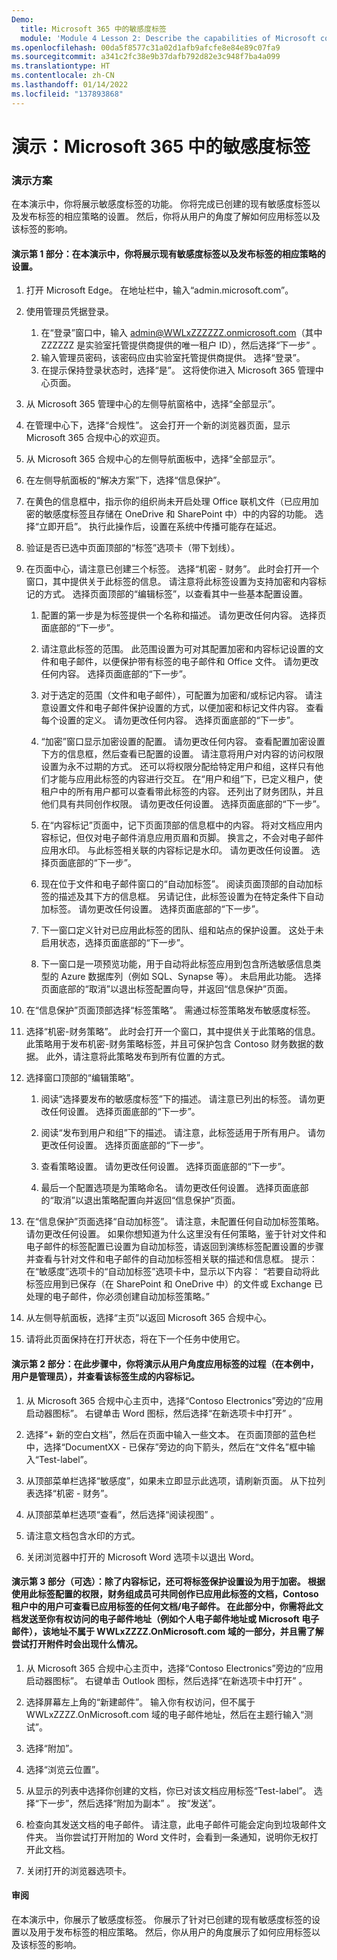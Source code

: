 ```yaml
---
Demo:
  title: Microsoft 365 中的敏感度标签
  module: 'Module 4 Lesson 2: Describe the capabilities of Microsoft compliance solutions: Describe information protection and governance capabilities of Microsoft 365'
ms.openlocfilehash: 00da5f8577c31a02d1afb9afcfe8e84e89c07fa9
ms.sourcegitcommit: a341c2fc38e9b37dafb792d82e3c948f7ba4a099
ms.translationtype: HT
ms.contentlocale: zh-CN
ms.lasthandoff: 01/14/2022
ms.locfileid: "137893868"
---
```

# <a name="demo-sensitivity-labels-in-microsoft-365"></a>演示：Microsoft 365 中的敏感度标签

### <a name="demo-scenario"></a>演示方案
在本演示中，你将展示敏感度标签的功能。  你将完成已创建的现有敏感度标签以及发布标签的相应策略的设置。   然后，你将从用户的角度了解如何应用标签以及该标签的影响。


#### <a name="demo-part-1-in-this-demo-you-show-the-settings-for-an-existing-sensitivity-label-and-the-corresponding-policy-to-publish-the-label"></a>演示第 1 部分：在本演示中，你将展示现有敏感度标签以及发布标签的相应策略的设置。

1. 打开 Microsoft Edge。 在地址栏中，输入“admin.microsoft.com”。

1. 使用管理员凭据登录。
    1. 在“登录”窗口中，输入 admin@WWLxZZZZZZ.onmicrosoft.com（其中 ZZZZZZ 是实验室托管提供商提供的唯一租户 ID），然后选择“下一步” 。
    1. 输入管理员密码，该密码应由实验室托管提供商提供。 选择“登录”。
    1. 在提示保持登录状态时，选择“是”。 这将使你进入 Microsoft 365 管理中心页面。

1. 从 Microsoft 365 管理中心的左侧导航窗格中，选择“全部显示”。

1. 在管理中心下，选择“合规性”。  这会打开一个新的浏览器页面，显示 Microsoft 365 合规中心的欢迎页。  

1. 从 Microsoft 365 合规中心的左侧导航面板中，选择“全部显示”。

1. 在左侧导航面板的“解决方案”下，选择“信息保护”。

1. 在黄色的信息框中，指示你的组织尚未开启处理 Office 联机文件（已应用加密的敏感度标签且存储在 OneDrive 和 SharePoint 中）中的内容的功能。  选择“立即开启”。  执行此操作后，设置在系统中传播可能存在延迟。

1. 验证是否已选中页面顶部的“标签”选项卡（带下划线）。

1. 在页面中心，请注意已创建三个标签。  选择“机密 - 财务”。  此时会打开一个窗口，其中提供关于此标签的信息。  请注意将此标签设置为支持加密和内容标记的方式。  选择页面顶部的“编辑标签”，以查看其中一些基本配置设置。

    1. 配置的第一步是为标签提供一个名称和描述。  请勿更改任何内容。  选择页面底部的“下一步”。

    1. 请注意此标签的范围。  此范围设置为可对其配置加密和内容标记设置的文件和电子邮件，以便保护带有标签的电子邮件和 Office 文件。  请勿更改任何内容。  选择页面底部的“下一步”。

    1. 对于选定的范围（文件和电子邮件），可配置为加密和/或标记内容。  请注意设置文件和电子邮件保护设置的方式，以便加密和标记文件内容。  查看每个设置的定义。  请勿更改任何内容。  选择页面底部的“下一步”。

    1. “加密”窗口显示加密设置的配置。  请勿更改任何内容。  查看配置加密设置下方的信息框，然后查看已配置的设置。 请注意将用户对内容的访问权限设置为永不过期的方式。  还可以将权限分配给特定用户和组，这样只有他们才能与应用此标签的内容进行交互。  在“用户和组”下，已定义租户，使租户中的所有用户都可以查看带此标签的内容。  还列出了财务团队，并且他们具有共同创作权限。  请勿更改任何设置。  选择页面底部的“下一步”。

    1. 在“内容标记”页面中，记下页面顶部的信息框中的内容。  将对文档应用内容标记，但仅对电子邮件消息应用页眉和页脚。 换言之，不会对电子邮件应用水印。  与此标签相关联的内容标记是水印。  请勿更改任何设置。  选择页面底部的“下一步”。

    1. 现在位于文件和电子邮件窗口的“自动加标签”。  阅读页面顶部的自动加标签的描述及其下方的信息框。  另请记住，此标签设置为在特定条件下自动加标签。 请勿更改任何设置。  选择页面底部的“下一步”。

    1. 下一窗口定义针对已应用此标签的团队、组和站点的保护设置。 这处于未启用状态，选择页面底部的“下一步”。 

    1. 下一窗口是一项预览功能，用于自动将此标签应用到包含所选敏感信息类型的 Azure 数据库列（例如 SQL、Synapse 等）。  未启用此功能。 选择页面底部的“取消”以退出标签配置向导，并返回“信息保护”页面。 

1. 在“信息保护”页面顶部选择“标签策略”。  需通过标签策略发布敏感度标签。  

1. 选择“机密-财务策略”。  此时会打开一个窗口，其中提供关于此策略的信息。  此策略用于发布机密-财务策略标签，并且可保护包含 Contoso 财务数据的数据。  此外，请注意将此策略发布到所有位置的方式。  

1. 选择窗口顶部的“编辑策略”。

    1. 阅读“选择要发布的敏感度标签”下的描述。  请注意已列出的标签。  请勿更改任何设置。  选择页面底部的“下一步”。

    1. 阅读“发布到用户和组”下的描述。  请注意，此标签适用于所有用户。  请勿更改任何设置。  选择页面底部的“下一步”。

    1. 查看策略设置。  请勿更改任何设置。  选择页面底部的“下一步”。

    1. 最后一个配置选项是为策略命名。  请勿更改任何设置。  选择页面底部的“取消”以退出策略配置向并返回“信息保护”页面。

1. 在“信息保护”页面选择“自动加标签”。  请注意，未配置任何自动加标签策略。  请勿更改任何设置。  如果你想知道为什么这里没有任何策略，鉴于针对文件和电子邮件的标签配置已设置为自动加标签，请返回到演练标签配置设置的步骤并查看与针对文件和电子邮件的自动加标签相关联的描述和信息框。  提示：在“敏感度”选项卡的“自动加标签”选项卡中，显示以下内容：  “若要自动将此标签应用到已保存（在 SharePoint 和 OneDrive 中）的文件或 Exchange 已处理的电子邮件，你必须创建自动加标签策略。”

1. 从左侧导航面板，选择“主页”以返回 Microsoft 365 合规中心。

1. 请将此页面保持在打开状态，将在下一个任务中使用它。


#### <a name="demo-part-2--in-this-step-you-will-show-the-process-of-applying-a-label-from-the-perspective-of-the-user-in-this-case-the-user-is-the-admin-and-view-the-content-marking-that-is-generated-by-the-label"></a>演示第 2 部分：在此步骤中，你将演示从用户角度应用标签的过程（在本例中，用户是管理员），并查看该标签生成的内容标记。

1. 从 Microsoft 365 合规中心主页中，选择“Contoso Electronics”旁边的“应用启动器图标”。 右键单击 Word 图标，然后选择“在新选项卡中打开” 。  

1. 选择“+ 新的空白文档”，然后在页面中输入一些文本。  在页面顶部的蓝色栏中，选择“DocumentXX - 已保存”旁边的向下箭头，然后在“文件名”框中输入“Test-label”。

1. 从顶部菜单栏选择“敏感度”，如果未立即显示此选项，请刷新页面。 从下拉列表选择“机密 - 财务”。 

1. 从顶部菜单栏选项“查看”，然后选择“阅读视图” 。

1. 请注意文档包含水印的方式。  

1. 关闭浏览器中打开的 Microsoft Word 选项卡以退出 Word。

#### <a name="demo-part-3-optional-in-addition-to-content-marking-the-label-protection-setting-was-set-for-encryption-per-the-permissions-that-were-configured-with-this-label-members-of-the-finance-group-can-co-author-documents-with-this-label-applied-and-users-in-the-contoso-tenant-can-view-or-any-documentemail-with-the-label-applied--in-this-section-you-will-send-this-document-to-an-email-address-to-which-you-have-access-ie-a-personal-email-address-or-your-microsoft-email-and-that-is-not-part-of-the-wwlxzzzzonmicrosoftcom-domain-and-see-what-happens-when-you-try-to-open-the-attachment"></a>演示第 3 部分（可选）：除了内容标记，还可将标签保护设置设为用于加密。 根据使用此标签配置的权限，财务组成员可共同创作已应用此标签的文档，Contoso 租户中的用户可查看已应用标签的任何文档/电子邮件。  在此部分中，你需将此文档发送至你有权访问的电子邮件地址（例如个人电子邮件地址或 Microsoft 电子邮件），该地址不属于 WWLxZZZZ.OnMicrosoft.com 域的一部分，并且需了解尝试打开附件时会出现什么情况。  

1. 从 Microsoft 365 合规中心主页中，选择“Contoso Electronics”旁边的“应用启动器图标”。 右键单击 Outlook 图标，然后选择“在新选项卡中打开” 。

1. 选择屏幕左上角的“新建邮件”。  输入你有权访问，但不属于 WWLxZZZZ.OnMicrosoft.com 域的电子邮件地址，然后在主题行输入“测试”。

1. 选择“附加”。

1. 选择“浏览云位置”。

1. 从显示的列表中选择你创建的文档，你已对该文档应用标签“Test-label”。 选择“下一步”，然后选择“附加为副本” 。  按“发送”。 

1. 检查向其发送文档的电子邮件。  请注意，此电子邮件可能会定向到垃圾邮件文件夹。  当你尝试打开附加的 Word 文件时，会看到一条通知，说明你无权打开此文档。

1. 关闭打开的浏览器选项卡。


#### <a name="review"></a>审阅
在本演示中，你展示了敏感度标签。  你展示了针对已创建的现有敏感度标签的设置以及用于发布标签的相应策略。 然后，你从用户的角度展示了如何应用标签以及该标签的影响。
